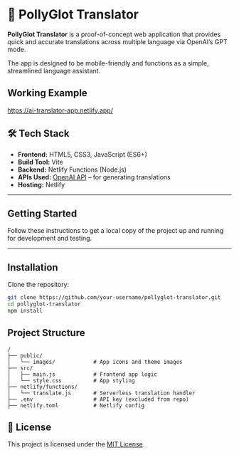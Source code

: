 # 🦜 PollyGlot Translator

**PollyGlot Translator** is a proof-of-concept web application that provides quick and accurate translations across multiple language via OpenAI’s GPT mode.

The app is designed to be mobile-friendly and functions as a simple, streamlined language assistant.

## Working Example 
https://ai-translator-app.netlify.app/

## 🛠 Tech Stack

- **Frontend:** HTML5, CSS3, JavaScript (ES6+)
- **Build Tool:** Vite
- **Backend:** Netlify Functions (Node.js)
- **APIs Used:** [OpenAI API](https://platform.openai.com/) – for generating translations
- **Hosting:** Netlify

---

## Getting Started

Follow these instructions to get a local copy of the project up and running for development and testing.

---

## Installation

Clone the repository:

```bash
git clone https://github.com/your-username/pollyglot-translator.git
cd pollyglot-translator
npm install
```

## Project Structure
```
/
├── public/              
│   └── images/            # App icons and theme images
├── src/                  
│   ├── main.js            # Frontend app logic
│   └── style.css          # App styling
├── netlify/functions/     
│   └── translate.js       # Serverless translation handler
├── .env                   # API key (excluded from repo)
├── netlify.toml           # Netlify config

```

## 📄 License

This project is licensed under the [MIT License](LICENSE).
